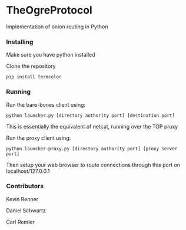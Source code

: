 # TheOgreProtocol
Implementation of onion routing in Python

### Installing
Make sure you have python installed

Clone the repository

`pip install termcolor`

### Running
Run the bare-bones client using:

`python launcher.py [directory authority port] [destination port]`

This is essentially the equivalent of netcat, running over the TOP proxy

Run the proxy client using:

`python launcher-proxy.py [directory authority port] [proxy server port]`

Then setup your web browser to route connections through this port on localhost/127.0.0.1

### Contributors
Kevin Renner

Daniel Schwartz

Carl Remler
